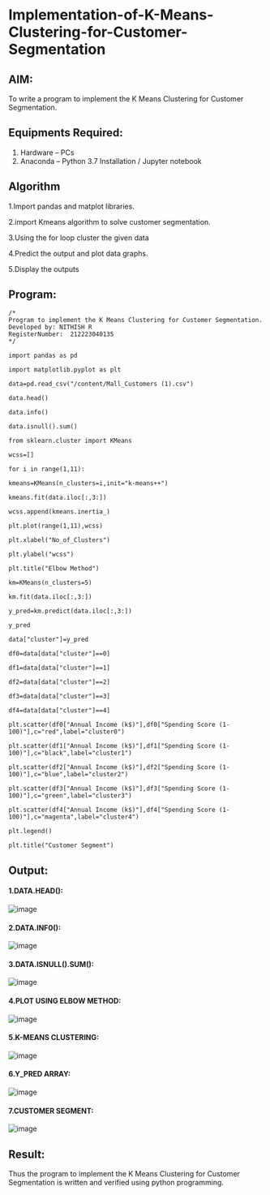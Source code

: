 # Implementation-of-K-Means-Clustering-for-Customer-Segmentation

## AIM:
To write a program to implement the K Means Clustering for Customer Segmentation.

## Equipments Required:
1. Hardware – PCs
2. Anaconda – Python 3.7 Installation / Jupyter notebook

## Algorithm
1.Import pandas and matplot libraries.

2.import Kmeans algorithm to solve customer segmentation.

3.Using the for loop cluster the given data

4.Predict the output and plot data graphs.

5.Display the outputs
## Program:
```
/*
Program to implement the K Means Clustering for Customer Segmentation.
Developed by: NITHISH R
RegisterNumber:  212223040135
*/

import pandas as pd

import matplotlib.pyplot as plt

data=pd.read_csv("/content/Mall_Customers (1).csv")

data.head()

data.info()

data.isnull().sum()

from sklearn.cluster import KMeans

wcss=[]

for i in range(1,11):

kmeans=KMeans(n_clusters=i,init="k-means++")

kmeans.fit(data.iloc[:,3:])

wcss.append(kmeans.inertia_)

plt.plot(range(1,11),wcss)

plt.xlabel("No_of_Clusters")

plt.ylabel("wcss")

plt.title("Elbow Method")

km=KMeans(n_clusters=5)

km.fit(data.iloc[:,3:])

y_pred=km.predict(data.iloc[:,3:])

y_pred

data["cluster"]=y_pred

df0=data[data["cluster"]==0]

df1=data[data["cluster"]==1]

df2=data[data["cluster"]==2]

df3=data[data["cluster"]==3]

df4=data[data["cluster"]==4]

plt.scatter(df0["Annual Income (k$)"],df0["Spending Score (1-100)"],c="red",label="cluster0")

plt.scatter(df1["Annual Income (k$)"],df1["Spending Score (1-100)"],c="black",label="cluster1")

plt.scatter(df2["Annual Income (k$)"],df2["Spending Score (1-100)"],c="blue",label="cluster2")

plt.scatter(df3["Annual Income (k$)"],df3["Spending Score (1-100)"],c="green",label="cluster3")

plt.scatter(df4["Annual Income (k$)"],df4["Spending Score (1-100)"],c="magenta",label="cluster4")

plt.legend()

plt.title("Customer Segment")
```

## Output:
#### 1.DATA.HEAD():
![image](https://github.com/POZHILANVD/Implementation-of-K-Means-Clustering-for-Customer-Segmentation/assets/144870498/959f8137-6c3e-4e83-a2e4-77d635a98979)
#### 2.DATA.INF0():
![image](https://github.com/POZHILANVD/Implementation-of-K-Means-Clustering-for-Customer-Segmentation/assets/144870498/74112410-0e34-43af-a090-b66b320aed5d)
#### 3.DATA.ISNULL().SUM():
![image](https://github.com/POZHILANVD/Implementation-of-K-Means-Clustering-for-Customer-Segmentation/assets/144870498/61bdfd0e-0b72-43b9-8a0d-f98abb522a31)
#### 4.PLOT USING ELBOW METHOD:
![image](https://github.com/POZHILANVD/Implementation-of-K-Means-Clustering-for-Customer-Segmentation/assets/144870498/8421bc24-c20e-443e-8435-7c666f191eef)
#### 5.K-MEANS CLUSTERING:
![image](https://github.com/POZHILANVD/Implementation-of-K-Means-Clustering-for-Customer-Segmentation/assets/144870498/f655ce4c-9ea7-4b86-9c38-a1b865ea4dd1)
#### 6.Y_PRED ARRAY:
![image](https://github.com/POZHILANVD/Implementation-of-K-Means-Clustering-for-Customer-Segmentation/assets/144870498/9579fb20-5a35-4184-9137-6a20b5f10a74)
#### 7.CUSTOMER SEGMENT:
![image](https://github.com/POZHILANVD/Implementation-of-K-Means-Clustering-for-Customer-Segmentation/assets/144870498/cb29fade-eab7-42c4-9dc1-5b9c8c4b449d)

## Result:
Thus the program to implement the K Means Clustering for Customer Segmentation is written and verified using python programming.
